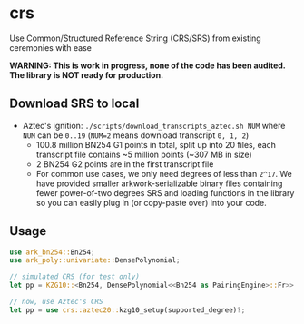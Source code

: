 # crs

Use Common/Structured Reference String (CRS/SRS) from existing ceremonies with ease

**WARNING: This is work in progress, none of the code has been audited. The library is NOT ready for production.**

## Download SRS to local

- Aztec's ignition: `./scripts/download_transcripts_aztec.sh NUM` where `NUM` can be `0..19` (`NUM=2` means download transcript `0, 1, 2`)
  - 100.8 million BN254 G1 points in total, split up into 20 files, each transcript file contains ~5 million points (~307 MB in size)
  - 2 BN254 G2 points are in the first transcript file
  - For common use cases, we only need degrees of less than `2^17`. We have provided smaller arkwork-serializable binary files containing fewer power-of-two
  degrees SRS and loading functions in the library so you can easily plug in (or copy-paste over) into your code.

## Usage

```rust
use ark_bn254::Bn254;
use ark_poly::univariate::DensePolynomial;

// simulated CRS (for test only)
let pp = KZG10::<Bn254, DensePolynomial<<Bn254 as PairingEngine>::Fr>>::setup(max_degree, false, &mut rng)?;

// now, use Aztec's CRS
let pp = use crs::aztec20::kzg10_setup(supported_degree)?;
```
